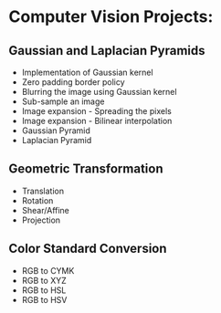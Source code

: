 # Computer Vision Projects:

## Gaussian and Laplacian Pyramids
- Implementation of Gaussian kernel
- Zero padding border policy
- Blurring the image using Gaussian kernel
- Sub-sample an image
- Image expansion - Spreading the pixels
- Image expansion - Bilinear interpolation
- Gaussian Pyramid
- Laplacian Pyramid

## Geometric Transformation
- Translation
- Rotation
- Shear/Affine
- Projection

## Color Standard Conversion
- RGB to CYMK
- RGB to XYZ
- RGB to HSL
- RGB to HSV